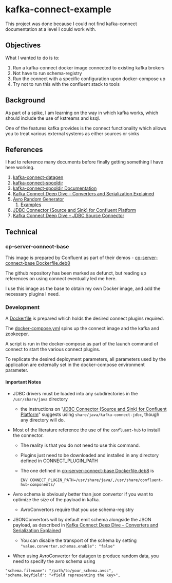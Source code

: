# kafka-connect-example
This project was done because I could not find kafka-connect documentation at a level I could work with.

## Objectives

What I wanted to do is to:

1. Run a kafka-connect docker image connected to existing kafka brokers
2. Not have to run schema-registry
3. Run the connect with a specific configuration upon docker-compose up
4. Try not to run this with the confluent stack to tools

## Background

As part of a spike, I am learning on the way in which kafka works, which should include the use of 
kstreams and ksql.  

One of the features kafka provides is the connect functionality which allows you
to treat various external systems as either sources or sinks

## References

I had to reference many documents before finally getting something I have here working.

1. [kafka-connect-datagen](https://github.com/confluentinc/kafka-connect-datagen)
2. [kafka-connect-spooldir](https://github.com/jcustenborder/kafka-connect-spooldir)
3. [kafka-connect-spooldir Documentation](https://jcustenborder.github.io/kafka-connect-documentation/projects/kafka-connect-spooldir/index.html)
4. [Kafka Connect Deep Dive – Converters and Serialization Explained](https://www.confluent.io/blog/kafka-connect-deep-dive-converters-serialization-explained/)
5. [Avro Random Generator](https://github.com/confluentinc/avro-random-generator)
    1. [Examples](https://github.com/confluentinc/kafka-connect-datagen/tree/master/src/main/resources)
6. [JDBC Connector (Source and Sink) for Confluent Platform](https://docs.confluent.io/current/connect/kafka-connect-jdbc/index.html)
7. [Kafka Connect Deep Dive – JDBC Source Connector](https://www.confluent.io/blog/kafka-connect-deep-dive-jdbc-source-connector/)

## Technical

### cp-server-connect-base

This image is prepared by Confluent as part of their demos - 
[cp-server-connect-base Dockerfile.deb8](https://github.com/confluentinc/kafka-images/blob/master/kafka-connect-base/Dockerfile.deb8)

The github repository has been marked as defunct, but reading up references on using connect 
eventually led me here.

I use this image as the base to obtain my own Docker image, and add the necessary plugins I need.

### Development

A [Dockerfile](./Dockerfile) is prepared which holds the desired connect plugins required.  

The [docker-compose.yml](./docker-compose.yml) spins up the connect image and the kafka and zookeeper.

A script is run in the docker-compose as part of the launch command of connect to start the various
connect plugins.

To replicate the desired deployment parameters, all parameters used by the application are externally set in the docker-compose environment parameter.

#### Important Notes

* JDBC drivers must be loaded into any subdirectories in the ```/usr/share/java``` directory
  * the instructions on "[JDBC Connector (Source and Sink) for Confluent Platform](https://docs.confluent.io/current/connect/kafka-connect-jdbc/index.html)" 
   suggests using ```share/java/kafka-connect-jdbc```, though any directory will do.
* Most of the literature reference the use of the ```confluent-hub``` to install the connector.
  * The reality is that you do not need to use this command.
  * Plugins just need to be downloaded and installed in any directory defined in CONNECT_PLUGIN_PATH
  * The one defined in [cp-server-connect-base Dockerfile.deb8](https://github.com/confluentinc/kafka-images/blob/master/kafka-connect-base/Dockerfile.deb8) is

    ```ENV CONNECT_PLUGIN_PATH=/usr/share/java/,/usr/share/confluent-hub-components/```

* Avro schema is obviously better than json convertor if you want to optimize the size of the payload in kafka.
  * AvroConvertors require that you use schema-registry

* JSONConvertors will by default emit schema alongside the JSON payload, as described in [Kafka Connect Deep Dive – Converters and Serialization Explained](https://www.confluent.io/blog/kafka-connect-deep-dive-converters-serialization-explained/)
  * You can disable the transport of the schema by setting ```"value.converter.schemas.enable": "false"```

* When using AvroConvertor for datagen to produce random data, you need to specify the avro schema using 

```text
"schema.filename": "/path/to/your_schema.avsc",
"schema.keyfield": "<field representing the key>",
```
